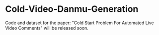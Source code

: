 # Cold-Video-Danmu-Generation
Code and dataset for the paper: "Cold Start Problem For Automated Live Video Comments" will be released soon.
